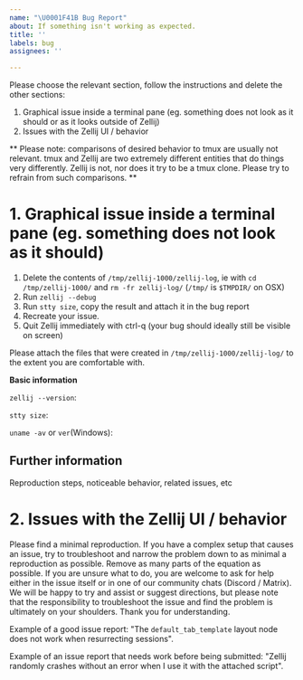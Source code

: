```yaml
---
name: "\U0001F41B Bug Report"
about: If something isn't working as expected.
title: ''
labels: bug
assignees: ''

---
```


Please choose the relevant section, follow the instructions and delete the other sections:

1. Graphical issue inside a terminal pane (eg. something does not look as it should or as it looks outside of Zellij)
2. Issues with the Zellij UI / behavior

** Please note: comparisons of desired behavior to tmux are usually not relevant. tmux and Zellij are two extremely different entities that do things very differently. Zellij is not, nor does it try to be a tmux clone. Please try to refrain from such comparisons. **

# 1. Graphical issue inside a terminal pane (eg. something does not look as it should)

1. Delete the contents of `/tmp/zellij-1000/zellij-log`, ie with `cd /tmp/zellij-1000/` and `rm -fr zellij-log/` (`/tmp/` is `$TMPDIR/` on OSX)
2. Run `zellij --debug`
3. Run `stty size`, copy the result and attach it in the bug report
4. Recreate your issue.
5. Quit Zellij immediately with ctrl-q (your bug should ideally still be visible on screen)

Please attach the files that were created in `/tmp/zellij-1000/zellij-log/` to the extent you are comfortable with.

**Basic information**

`zellij --version`:

`stty size`:

`uname -av` or `ver`(Windows):

## Further information
Reproduction steps, noticeable behavior, related issues, etc

# 2. Issues with the Zellij UI / behavior
Please find a minimal reproduction. If you have a complex setup that causes an issue, try to troubleshoot and narrow the problem down to as minimal a reproduction as possible. Remove as many parts of the equation as possible. If you are unsure what to do, you are welcome to ask for help either in the issue itself or in one of our community chats (Discord / Matrix). We will be happy to try and assist or suggest directions, but please note that the responsibility to troubleshoot the issue and find the problem is ultimately on your shoulders. Thank you for understanding.

Example of a good issue report: "The `default_tab_template` layout node does not work when resurrecting sessions".

Example of an issue report that needs work before being submitted: "Zellij randomly crashes without an error when I use it with the attached script".
